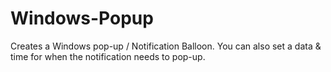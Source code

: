 # Windows-Popup
Creates a Windows pop-up / Notification Balloon.
You can also set a data & time for when the notification needs to pop-up.
